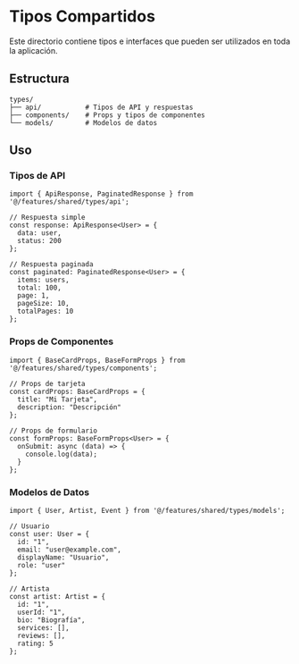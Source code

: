 # Tipos Compartidos

Este directorio contiene tipos e interfaces que pueden ser utilizados en toda la aplicación.

## Estructura

```
types/
├── api/           # Tipos de API y respuestas
├── components/    # Props y tipos de componentes
└── models/        # Modelos de datos
```

## Uso

### Tipos de API

```tsx
import { ApiResponse, PaginatedResponse } from '@/features/shared/types/api';

// Respuesta simple
const response: ApiResponse<User> = {
  data: user,
  status: 200
};

// Respuesta paginada
const paginated: PaginatedResponse<User> = {
  items: users,
  total: 100,
  page: 1,
  pageSize: 10,
  totalPages: 10
};
```

### Props de Componentes

```tsx
import { BaseCardProps, BaseFormProps } from '@/features/shared/types/components';

// Props de tarjeta
const cardProps: BaseCardProps = {
  title: "Mi Tarjeta",
  description: "Descripción"
};

// Props de formulario
const formProps: BaseFormProps<User> = {
  onSubmit: async (data) => {
    console.log(data);
  }
};
```

### Modelos de Datos

```tsx
import { User, Artist, Event } from '@/features/shared/types/models';

// Usuario
const user: User = {
  id: "1",
  email: "user@example.com",
  displayName: "Usuario",
  role: "user"
};

// Artista
const artist: Artist = {
  id: "1",
  userId: "1",
  bio: "Biografía",
  services: [],
  reviews: [],
  rating: 5
};
```